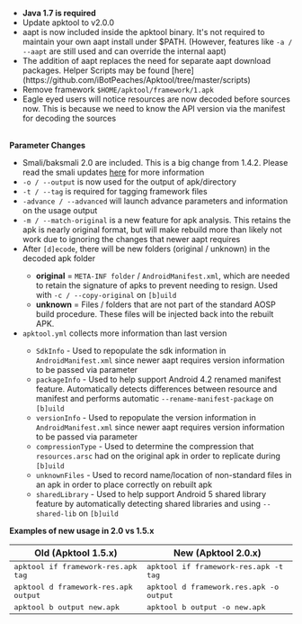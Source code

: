 <ul>
  <li><strong>Java 1.7 is required</strong></li>
  <li>Update apktool to v2.0.0</li>
  <li>aapt is now included inside the apktool binary. It's not required to maintain your own aapt install under $PATH. (However, features like <code>-a / --aapt</code> are still used and can override the internal aapt)</li>
  <li>The addition of aapt replaces the need for separate aapt download packages. Helper Scripts may be found [here](https://github.com/iBotPeaches/Apktool/tree/master/scripts)</li>
  <li>Remove framework <code>$HOME/apktool/framework/1.apk</code></li>
  <li>Eagle eyed users will notice resources are now decoded before sources now. This is because we need to know the API version via the manifest for decoding the sources</li>
</ul>
<br />
<strong>Parameter Changes</strong>
<ul>
  <li>Smali/baksmali 2.0 are included. This is a big change from 1.4.2. Please read the smali updates <a href="https://code.google.com/p/smali/wiki/SmaliBaksmali20">here</a> for more information</li>
  <li><code>-o / --output</code> is now used for the output of apk/directory</li>
  <li><code>-t / --tag</code> is required for tagging framework files</li>
  <li><code>-advance / --advanced</code> will launch advance parameters and information on the usage output</li>
  <li><code>-m / --match-original</code> is a new feature for apk analysis. This retains the apk is nearly original format, but will make rebuild more than likely not work due to ignoring the changes that newer aapt requires</li>
  <li>After <code>[d]ecode</code>, there will be new folders (original / unknown) in the decoded apk folder</li>
  <ul>
    <li><strong>original</strong> = <code>META-INF folder</code> / <code>AndroidManifest.xml</code>, which are needed to retain the signature of apks to prevent needing to resign. Used with <code>-c / --copy-original</code> on <code>[b]uild</code></li>
    <li><strong>unknown</strong> = Files / folders that are not part of the standard AOSP build procedure. These files will be injected back into the rebuilt APK.</li>
  </ul>
  <li><code>apktool.yml</code> collects more information than last version</li>
  <ul>
    <li><code>SdkInfo</code> - Used to repopulate the sdk information in <code>AndroidManifest.xml</code> since newer aapt requires version information to be passed via parameter</li>
    <li><code>packageInfo</code> - Used to help support Android 4.2 renamed manifest feature. Automatically detects differences between resource and manifest and performs automatic <code>--rename-manifest-package</code> on <code>[b]uild</code></li>
    <li><code>versionInfo</code> - Used to repopulate the version information in <code>AndroidManifest.xml</code> since newer aapt requires version information to be passed via parameter</li>
    <li><code>compressionType</code> - Used to determine the compression that <code>resources.arsc</code> had on the original apk in order to replicate during <code>[b]uild</code></li>
    <li><code>unknownFiles</code> - Used to record name/location of non-standard files in an apk in order to place correctly on rebuilt apk</li>
    <li><code>sharedLibrary</code> - Used to help support Android 5 shared library feature by automatically detecting shared libraries and using <code>--shared-lib</code> on <code>[b]uild</code></li>
  </ul>
</ul>

<strong>Examples of new usage in 2.0 vs 1.5.x</strong>
<table class="table">
  <thead>
    <tr>
      <th>Old (Apktool 1.5.x)</th>
      <th>New (Apktool 2.0.x)</th>
    </tr>
  </thead>
  <tbody>
    <tr>
      <td><kbd>apktool if framework-res.apk tag</kbd></td>
      <td><kbd>apktool if framework-res.apk -t tag</kbd></td>
    </tr>
    <tr>
      <td><kbd>apktool d framework-res.apk output</kbd></td>
      <td><kbd>apktool d framework.res.apk -o output</kbd></td>
    </tr>
    <tr>
      <td><kbd>apktool b output new.apk</kbd></td>
      <td><kbd>apktool b output -o new.apk</kbd></td>
    </tr>
  </tbody>
</table>